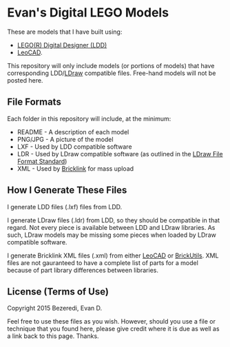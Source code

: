 Evan's Digital LEGO Models
==========================
These are models that I have built using:
* [LEGO(R) Digital Designer (LDD)](http://ldd.lego.com/)
* [LeoCAD](http://www.leocad.org/).

This repository will only include models (or portions of models) that have
corresponding LDD/[LDraw](http://www.ldraw.org/) compatible files. Free-hand
models will not be posted here.


File Formats
------------
Each folder in this repository will include, at the minimum:
* README  - A description of each model
* PNG/JPG - A picture of the model
* LXF     - Used by LDD compatible software
* LDR     - Used by LDraw compatible software (as outlined in the
[LDraw File Format Standard](http://www.ldraw.org/article/218.html))
* XML    - Used by [Bricklink](http://www.bricklink.com/) for mass upload


How I Generate These Files
--------------------------
I generate LDD files (.lxf) files from LDD.

I generate LDraw files (.ldr) from LDD, so they should be compatible in that
regard. Not every piece is available between LDD and LDraw libraries. As such,
LDraw models may be missing some pieces when loaded by LDraw compatible
software.

I generate Bricklink XML files (.xml) from either
[LeoCAD](http://www.leocad.org/) or
[BrickUtils](http://sourceforge.net/projects/brickutils/). XML files are not
gauranteed to have a complete list of parts for a model because of part library
differences between libraries.


License (Terms of Use)
----------------------
Copyright 2015 Bezeredi, Evan D.

Feel free to use these files as you wish. However, should you use a file or
technique that you found here, please give credit where it is due as well as a
link back to this page. Thanks.
